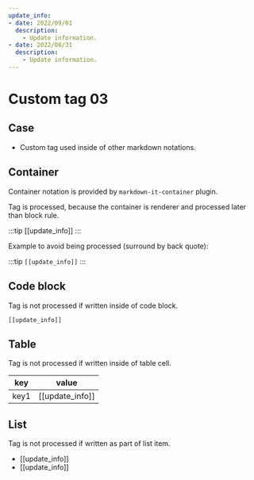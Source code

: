 ```yaml
---
update_info:
- date: 2022/09/01
  description:
    - Update information.
- date: 2022/08/31
  description:
    - Update information.
---
```

# Custom tag 03


## Case

- Custom tag used inside of other markdown notations.


## Container

Container notation is provided by `markdown-it-container` plugin.

Tag is processed, because the container is renderer and processed later than block rule.

:::tip
[[update_info]]
:::

Example to avoid being processed (surround by back quote):

:::tip
`[[update_info]]`
:::


## Code block

Tag is not processed if written inside of code block.

```
[[update_info]]
```


## Table

Tag is not processed if written inside of table cell.

| key  | value           |
|------|-----------------|
| key1 | [[update_info]] |


## List

Tag is not processed if written as part of list item.

- [[update_info]]
- [[update_info]]
